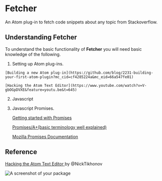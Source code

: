 # Fetcher
An Atom plug-in to fetch code snippets about any topic from Stackoverflow.

## Understanding Fetcher
To understand the basic functionality of **Fetcher** you will need basic knowledge of the following.

  1. Setting up Atom plug-ins.

    [Building a new Atom plug-in](https://github.com/blog/2231-building-your-first-atom-plugin?mc_cid=cf4285224a&mc_eid=66a547fe01)  

    [Hacking the Atom Text Editor](https://www.youtube.com/watch?v=V-gbOGpDVXE&feature=youtu.be&t=645)


  2. Javascript

  3. Javascript Promises.

      [Getting started with Promises ](http://www.html5rocks.com/en/tutorials/es6/promises/)

      [Promises/A+(basic terminology well explained)](https://github.com/promises-aplus/promises-spec)

      [Mozilla Promises Documentation](https://developer.mozilla.org/en/docs/Web/JavaScript/Reference/Global_Objects/Promise)

## Reference
  [Hacking the Atom Text Editor ](https://www.youtube.com/watch?v=V-gbOGpDVXE&feature=youtu.be&t=645) by @NickTikhonov

![A screenshot of your package](https://f.cloud.github.com/assets/69169/2290250/c35d867a-a017-11e3-86be-cd7c5bf3ff9b.gif)
